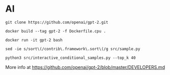 # AI

```git clone https://github.com/openai/gpt-2.git```

```docker build --tag gpt-2 -f Dockerfile.cpu .```

```docker run -it gpt-2 bash```

```sed -ie s/sort\(/contrib\.framework\.sort\(/g src/sample.py```

```python3 src/interactive_conditional_samples.py --top_k 40```

More info at https://github.com/openai/gpt-2/blob/master/DEVELOPERS.md
